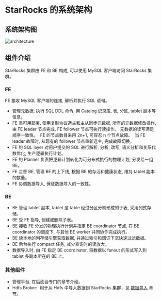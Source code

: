 # StarRocks 的系统架构

## 系统架构图

![architecture](../assets/2.1-1.png)

## 组件介绍

StarRocks 集群由 FE 和 BE 构成, 可以使用 MySQL 客户端访问 StarRocks 集群。

### FE

FE 接收 MySQL 客户端的连接, 解析并执行 SQL 语句。

* 管理元数据, 执行 SQL DDL 命令, 用 Catalog 记录库, 表, 分区, tablet 副本等信息。
* FE 高可用部署, 使用复制协议选主和主从同步元数据, 所有的元数据修改操作, 由 FE leader 节点完成, FE follower 节点可执行读操作。 元数据的读写满足顺序一致性。  FE 的节点数目采用 2n+1, 可容忍 n 个节点故障。  当 FE leader 故障时, 从现有的 follower 节点重新选主, 完成故障切换。
* FE 的 SQL layer 对用户提交的 SQL 进行解析, 分析, 改写, 语义分析和关系代数优化, 生产逻辑执行计划。
* FE 的 Planner 负责把逻辑计划转化为可分布式执行的物理计划, 分发给一组 BE。
* FE 监督 BE, 管理 BE 的上下线, 根据 BE 的存活和健康状态, 维持 tablet 副本的数量。
* FE 协调数据导入, 保证数据导入的一致性。

### BE

* BE 管理 tablet 副本, tablet 是 table 经过分区分桶形成的子表, 采用列式存储。
* BE 受 FE 指导, 创建或删除子表。
* BE 接收 FE 分发的物理执行计划并指定 BE coordinator 节点, 在 BE coordinator 的调度下, 与其他 BE worker 共同协作完成执行。
* BE 读本地的列存储引擎获取数据, 并通过索引和谓词下沉快速过滤数据。
* BE 后台执行 compact 任务, 减少查询时的读放大。
* 数据导入时, 由 FE 指定 BE coordinator, 将数据以 fanout 的形式写入到 tablet 多副本所在的 BE 上。

### 其他组件

* 管理平台, 在后面会专门的章节介绍。
* Hdfs Broker:  用于从 Hdfs 中导入数据到 StarRocks 集群，见 [数据导入](../loading/Loading_intro.md) 章节。
